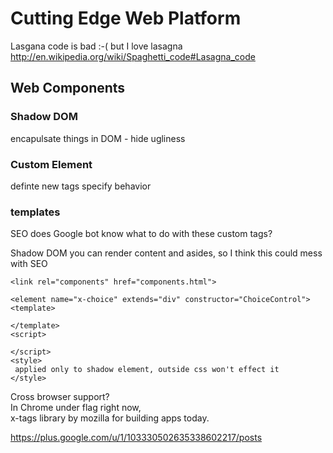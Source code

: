 # Cutting Edge Web Platform #

Lasgana code is bad :-( but I love lasagna  
http://en.wikipedia.org/wiki/Spaghetti_code#Lasagna_code

## Web Components ##

### Shadow DOM
encapulsate things in DOM - hide ugliness

### Custom Element  
definte new tags specify behavior

### templates


SEO does Google bot know what to do with these custom tags?

Shadow DOM you can render content and asides, so I think this could mess with SEO

```
<link rel="components" href="components.html">
```
```
<element name="x-choice" extends="div" constructor="ChoiceControl">
<template>

</template>
<script>

</script>
<style>
 applied only to shadow element, outside css won't effect it
</style>
```

Cross browser support?  
In Chrome under flag right now,  
x-tags library by mozilla for building apps today.

https://plus.google.com/u/1/103330502635338602217/posts
